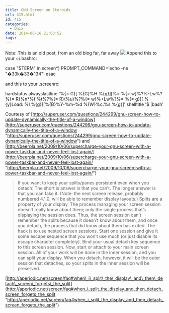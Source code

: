 ```yaml
---
title: GNU Screen on Steroids
url: 415.html
id: 415
categories:
  - Unix
date: 2014-06-18 21:03:52
tags:
---
```


Note: This is an old post, from an old blog far, far away [![](/wp-content/uploads/2014/06/eplyrn-300x103.jpg)](/wp-content/uploads/2014/06/eplyrn.jpg) Append this to your ~/.bashrc:

case "$TERM" in
    screen*) PROMPT_COMMAND='echo -ne "�33k�33�134"'
esac

and this to your .screenrc:

hardstatus alwayslastline '%{= G}\[ %{G}%H %{g}\]\[%= %{= w}%?%-Lw%?%{= R}%n*%f %t%?%{= R}(%u)%?%{= w}%+Lw%?%= %{= g}\]\[ %{y}Load: %l %{g}\]\[%{B}%Y-%m-%d %{W}%c:%s %{g}\]'
shelltitle '$ |bash'

Courtesy of [http://superuser.com/questions/244299/gnu-screen-how-to-update-dynamically-the-title-of-a-window](http://superuser.com/questions/244299/gnu-screen-how-to-update-dynamically-the-title-of-a-window "http://superuser.com/questions/244299/gnu-screen-how-to-update-dynamically-the-title-of-a-window") and [http://beerpla.net/2009/10/06/supercharge-your-gnu-screen-with-a-power-taskbar-and-never-feel-lost-again/](http://beerpla.net/2009/10/06/supercharge-your-gnu-screen-with-a-power-taskbar-and-never-feel-lost-again/ "http://beerpla.net/2009/10/06/supercharge-your-gnu-screen-with-a-power-taskbar-and-never-feel-lost-again/")

> If you want to keep your splits/panes persistent even when you detach: The short is answer is that you can’t. The longer answer is that you can fake it. (Note: the next screen release, probably numbered 4.1.0, will be able to remember display layouts.) Splits are a property of your display. The process managing your screen session doesn’t really know about them; only the single process that’s displaying the session does. Thus, the screen session can’t remember the splits because it doesn’t know about them, and once you detach, the process that did know about them has exited. The hack is to use nested screen sessions. Start one session and give it some escape sequence that you won’t use much (or just disable its escape character completely). Bind your usual detach key sequence to this screen session. Now, start or attach to your main screen session. All of your work will be done in the inner session, and you can split your display. When you detach, however, it will be the outer session that detaches, so your splits in the inner session will be preserved.

[http://aperiodic.net/screen/faq#when\_i\_split\_the\_display\_and\_then\_detach\_screen\_forgets\_the_split](http://aperiodic.net/screen/faq#when_i_split_the_display_and_then_detach_screen_forgets_the_split "http://aperiodic.net/screen/faq#when_i_split_the_display_and_then_detach_screen_forgets_the_split")